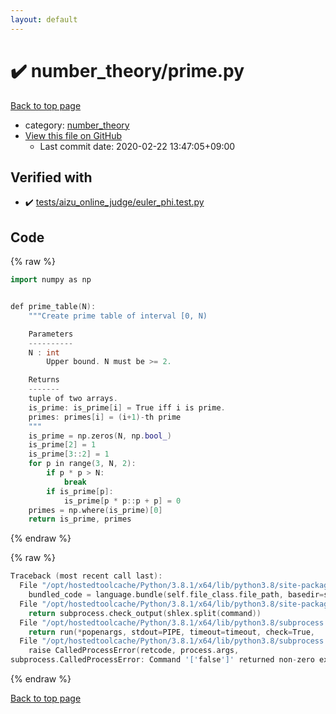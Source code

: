 ```yaml
---
layout: default
---
```


<!-- mathjax config similar to math.stackexchange -->
<script type="text/javascript" async
  src="https://cdnjs.cloudflare.com/ajax/libs/mathjax/2.7.5/MathJax.js?config=TeX-MML-AM_CHTML">
</script>
<script type="text/x-mathjax-config">
  MathJax.Hub.Config({
    TeX: { equationNumbers: { autoNumber: "AMS" }},
    tex2jax: {
      inlineMath: [ ['$','$'] ],
      processEscapes: true
    },
    "HTML-CSS": { matchFontHeight: false },
    displayAlign: "left",
    displayIndent: "2em"
  });
</script>

<script type="text/javascript" src="https://cdnjs.cloudflare.com/ajax/libs/jquery/3.4.1/jquery.min.js"></script>
<script src="https://cdn.jsdelivr.net/npm/jquery-balloon-js@1.1.2/jquery.balloon.min.js" integrity="sha256-ZEYs9VrgAeNuPvs15E39OsyOJaIkXEEt10fzxJ20+2I=" crossorigin="anonymous"></script>
<script type="text/javascript" src="../../assets/js/copy-button.js"></script>
<link rel="stylesheet" href="../../assets/css/copy-button.css" />


# :heavy_check_mark: number_theory/prime.py

<a href="../../index.html">Back to top page</a>

* category: <a href="../../index.html#814c07620aec62314b2fd23fc462e282">number_theory</a>
* <a href="{{ site.github.repository_url }}/blob/master/number_theory/prime.py">View this file on GitHub</a>
    - Last commit date: 2020-02-22 13:47:05+09:00




## Verified with

* :heavy_check_mark: <a href="../../verify/tests/aizu_online_judge/euler_phi.test.py.html">tests/aizu_online_judge/euler_phi.test.py</a>


## Code

<a id="unbundled"></a>
{% raw %}
```cpp
import numpy as np


def prime_table(N):
    """Create prime table of interval [0, N)

    Parameters
    ----------
    N : int
        Upper bound. N must be >= 2.

    Returns
    -------
    tuple of two arrays.
    is_prime: is_prime[i] = True iff i is prime.
    primes: primes[i] = (i+1)-th prime
    """
    is_prime = np.zeros(N, np.bool_)
    is_prime[2] = 1
    is_prime[3::2] = 1
    for p in range(3, N, 2):
        if p * p > N:
            break
        if is_prime[p]:
            is_prime[p * p::p + p] = 0
    primes = np.where(is_prime)[0]
    return is_prime, primes

```
{% endraw %}

<a id="bundled"></a>
{% raw %}
```cpp
Traceback (most recent call last):
  File "/opt/hostedtoolcache/Python/3.8.1/x64/lib/python3.8/site-packages/onlinejudge_verify/docs.py", line 348, in write_contents
    bundled_code = language.bundle(self.file_class.file_path, basedir=self.cpp_source_path)
  File "/opt/hostedtoolcache/Python/3.8.1/x64/lib/python3.8/site-packages/onlinejudge_verify/languages/other.py", line 48, in bundle
    return subprocess.check_output(shlex.split(command))
  File "/opt/hostedtoolcache/Python/3.8.1/x64/lib/python3.8/subprocess.py", line 411, in check_output
    return run(*popenargs, stdout=PIPE, timeout=timeout, check=True,
  File "/opt/hostedtoolcache/Python/3.8.1/x64/lib/python3.8/subprocess.py", line 512, in run
    raise CalledProcessError(retcode, process.args,
subprocess.CalledProcessError: Command '['false']' returned non-zero exit status 1.

```
{% endraw %}

<a href="../../index.html">Back to top page</a>

